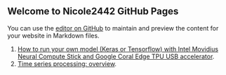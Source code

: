 ## Welcome to Nicole2442 GitHub Pages

You can use the [editor on GitHub](https://github.com/Nicole2442/Nicole2442.github.io/edit/master/index.md) to maintain and preview the content for your website in Markdown files.

1. [How to run your own model (Keras or Tensorflow) with Intel Movidius Neural Compute Stick and Google Coral Edge TPU USB accelerator](https://nicole2442.github.io/Edge-Computing/).
2. [Time series processing: overview](https://nicole2442.github.io/time-series-processing/).